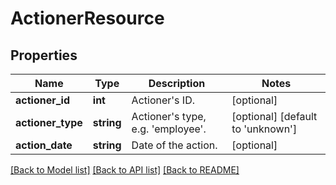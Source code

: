 # ActionerResource

## Properties
Name | Type | Description | Notes
------------ | ------------- | ------------- | -------------
**actioner_id** | **int** | Actioner&#39;s ID. | [optional] 
**actioner_type** | **string** | Actioner&#39;s type, e.g. &#39;employee&#39;. | [optional] [default to 'unknown']
**action_date** | **string** | Date of the action. | [optional] 

[[Back to Model list]](../README.md#documentation-for-models) [[Back to API list]](../README.md#documentation-for-api-endpoints) [[Back to README]](../README.md)


